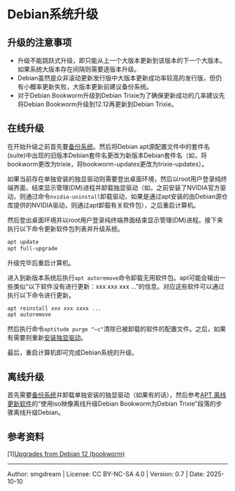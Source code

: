 # Debian系统升级

## 升级的注意事项
- 升级不能跳跃式升级，即只能从上一个大版本更新到该版本的下一个大版本。如果系统大版本存在间隔则需要逐版本升级。
- Debian虽然是众非滚动更新发行版中大版本更新成功率较高的发行版，但仍有小概率更新失败，大版本更新前建议备份系统。
- 对于Debian Bookworm升级到Debian Trixie为了确保更新成功的几率建议先将Debian Bookworm升级到12.12再更新到Debian Trixie。  

## 在线升级

在开始升级之前首先要[备份系统](sys-backup.md)。然后将Debian apt源配置文件中的套件名(suite)中出现的旧版本Debian套件名更改为新版本Debian套件名（如，将bookworm更改为trixie，将bookworm-updates更改为trixie-updates）。  

如果当前存在单独安装的独显驱动则需要登出桌面环境，然后以root用户登录纯终端界面，结束显示管理(DM)进程并卸载独显驱动（如，之前安装了NVIDIA官方驱动，则通过命令`nvidia-uninstall`卸载驱动，如果是通过apt安装的由Debian源仓库提供的NVIDIA驱动，则通过apt卸载有关软件包），之后重启计算机。  

然后登出桌面环境并以root用户登录纯终端界面结束显示管理(DM)进程。接下来执行以下命令更新软件包列表并升级系统。  
```sh
apt update
apt full-upgrade
```
升级完毕后重启计算机。  

进入到新版本系统后执行`apt autoremove`命令卸载无用软件包。apt可能会输出一些类似“以下软件没有进行更新：xxx xxx xxx ...”的信息。对应这些软件可以通过执行以下命令进行更新。  
```sh
apt reinstall xxx xxx xxxx ...
apt autoremove
```

然后执行命令`aptitude purge "~c"`清除已被卸载的软件的配置文件。之后，如果有需要则重新[安装独显驱动](graphics-card.md)。  

最后，重启计算机即可完成Debian系统的升级。  

## 离线升级

首先需要[备份系统](sys-backup.md)并卸载单独安装的独显驱动（如果有的话），然后参考[APT 离线更新软件](../hilevel/apt-update-offline.md)的“使用iso映像离线升级Debian Bookworm为Debian Trixie”段落的步骤离线升级Debian。

## 参考资料

\[1\][Upgrades from Debian 12 (bookworm)](https://www.debian.org/releases/trixie/release-notes/upgrading.en.html)  

---
Author: smgdream | License: CC BY-NC-SA 4.0 | Version: 0.7 | Date: 2025-10-10
